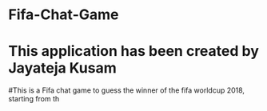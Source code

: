 # Fifa-Chat-Game
# This application has been created by Jayateja Kusam
#This is a Fifa chat game to guess the winner of the fifa worldcup 2018, starting from th
